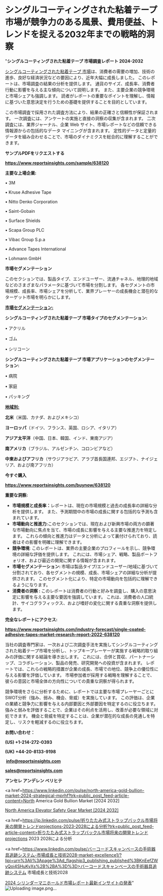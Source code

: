 # シングルコーティングされた粘着テープ市場が競争力のある風景、費用便益、トレンドを捉える2032年までの戦略的洞察

"<strong>シングルコーティングされた粘着テープ 市場調査レポート 2024-2032</strong>

<a href=https://www.reportsinsights.com/sample/638120>シングルコーティングされた粘着テープ 市場</a>は、消費者の需要の増加、技術の進歩、良好な経済状況などの要因により、近年大幅に成長しました。 このレポートは、市場調査の結果の分析を提供します。 通貨のサイズ、成長率、消費者行動に影響を与える主な傾向について説明します。 また、主要企業の競争環境と市場シェアも強調します。 読者がレポートの重要なポイントを理解し、情報に基づいた意思決定を行うための基礎を提供することを目的としています。

この市場調査で採用された調査方法により、結果の正確さと信頼性が保証されます。 一次調査には、アンケートの実施と直接の洞察の収集が含まれます。 二次調査には、業界ジャーナル、企業 Web サイト、市場レポートなどの信頼できる情報源からの包括的なデータ マイニングが含まれます。 定性的データと定量的データを組み合わせることで、市場のダイナミクスを総合的に理解することができます。

<strong><b>サンプルPDFをリクエストする</b></strong>

<a href=https://www.reportsinsights.com/sample/638120><strong><u>https://www.reportsinsights.com/sample/638120</u></strong></a>

<strong>主要な上場企業:</strong>

• 3M

• Kruse Adhesive Tape

• Nitto Denko Corporation

• Saint-Gobain

• Surface Shields

• Scapa Group PLC

• Vibac Group S.p.a

• Advance Tapes International

• Lohmann GmbH

<strong>市場セグメンテーション</strong>

このセクションでは、製品タイプ、エンドユーザー、流通チャネル、地理的地域などのさまざまなパラメータに基づいて市場を分割します。 各セグメントの市場規模、成長率、市場シェアを分析して、業界プレーヤーの成長機会と潜在的なターゲット市場を明らかにします。

<strong><u>市場セグメンテーション</u></strong><strong><u>:</u></strong>

<strong>シングルコーティングされた粘着テープ 市場タイプのセグメンテーション:</strong>

• アクリル

• ゴム

• シリコーン

<strong>シングルコーティングされた粘着テープ 市場アプリケーションのセグメンテーション:</strong>

• 病院

• 家庭

• パッキング

<strong><u>地域別</u></strong><strong><u>:</u></strong>

<strong>北米</strong>（米国、カナダ、およびメキシコ）

<strong>ヨーロッパ</strong>（ドイツ、フランス、英国、ロシア、イタリア）

<strong>アジア太平洋</strong>（中国、日本、韓国、インド、東南アジア）

<strong>南アメリカ</strong>（ブラジル、アルゼンチン、コロンビアなど）

<strong>中東およびアフリカ</strong>（サウジアラビア、アラブ首長国連邦、エジプト、ナイジェリア、および南アフリカ）

<strong>今すぐ購入</strong>

<a href=https://www.reportsinsights.com/buynow/638120><strong><u>https://www.reportsinsights.com/buynow/638120</u></strong></a>

<strong>重要な洞察:</strong>
<ul>
  <li><strong>市場規模と成長率：</strong>レポートは、現在の市場規模と過去の成長率の詳細な分析を提供します。 また、予測期間中の市場の成長に関する包括的な予測も含まれています。</li>
  <li><strong>市場動向と推進力:</strong>このセクションでは、現在および新興市場の両方の顕著な市場動向に焦点を当て、市場の成長に影響を与える主要な推進力を特定します。 これらの傾向と推進力はデータと分析によって裏付けられており、読者はその影響を明確に理解できます。</li>
  <li><strong>競争環境</strong>: このレポートは、業界の主要企業のプロフィールを示し、競争環境の詳細な評価を提供します。 これには、市場シェア、戦略、製品ポートフォリオ、および最近の開発に関する情報が含まれます。</li>
  <li><strong>市場セグメンテーション: </strong>市場は製品タイプ/エンドユーザー/地域に基づいて分割されており、各セグメントの規模、成長、市場シェアの詳細な分析が提供されます。 このセグメント化により、特定の市場動向を包括的に理解できるようになります。</li>
  <li><strong>消費者の洞察 : </strong>このレポートは消費者の行動と好みを調査し、購入の意思決定に影響を与える主要な要因を強調しています。 これは、消費者の人口統計、サイコグラフィックス、および嗜好の変化に関する貴重な洞察を提供します。</li>
</ul>
<strong>完全なレポートにアクセス:</strong>

<a href=https://www.reportsinsights.com/industry-forecast/single-coated-adhesive-tapes-market-research-report-2022-638120><strong><u><b>https://www.reportsinsights.com/industry-forecast/single-coated-adhesive-tapes-market-research-report-2022-638120</b></u></strong></a>

当社の調査専門家は、一次および二次調査手法を実施してシングルコーティングされた粘着テープ市場を分析し、トップキープレーヤーが実施する戦略的取り組みの評価に関する結論を導き出します。 これには、合併と買収、パートナーシップ、コラボレーション、製品の発売、研究開発への投資が含まれます。 レポートでは、これらの戦略的措置が企業の成長、市場での地位、競争上の優位性に与える影響を評価しています。 市場参加者が採用する戦略を理解することで、彼らの意図と市場全体の方向性についての貴重な洞察が得られます。

競争環境をさらに分析するために、レポートでは主要な市場プレーヤーごとにSWOT分析（強み、弱み、機会、脅威）を実施しています。 この評価は、企業の業績と競争力に影響を与える内部要因と外部要因を特定するのに役立ちます。 強みと弱みを評価することで、企業はその利点を活用し、改善が必要な領域に対処できます。 機会と脅威を特定することは、企業が潜在的な成長の見通しを特定し、リスクを軽減するのに役立ちます。

<strong>お問い合わせ：</strong>

<strong>(US) +1-214-272-0393</strong>

<strong>(UK) +44-20-8133-9198</strong>

<strong> </strong><a href=info@reportsinsights.com><strong><u>info@reportsinsights.com</u></strong></a>

<a href=sales@reportsinsights.com><strong><u>sales@reportsinsights.com</u></strong></a>

<strong>アンセレ アンデレン ベリヒテ</strong>

<a href=https://www.linkedin.com/pulse/north-america-gold-bullion-market-2024-strategical-mprhf?trk=public_post_feed-article-content>North America Gold Bullion Market [2024 2032]</a>

<a href=https://www.linkedin.com/pulse/north-america-elevator-safety-gear-market-growth-focused-4bakf/>North America Elevator Safety Gear Market [2024 2032]</a>

<a href=https://jp.linkedin.com/pulse/折りたたみ式ストラップバックル市場将来の開発トレンドprojections-2023-2028による分析?trk=public_post_feed-article-content>折りたたみ式ストラップバックル市場将来の開発トレンドprojections 2023 2028による分析</a>

<a href=https://www.linkedin.com/pulse/バーコードスキャンベースの手術器具追跡システム-市場成長と技術2028-market-excellence1/?lipi=urn%3Ali%3Apage%3Ad_flagship3_publishing_published%3BKnEefZWyQoi4SHuKvXs%2B%2BA%3D%3D>バーコードスキャンベースの手術器具追跡システム 市場成長と技術2028</a>

<a href=https://www.linkedin.com/pulse/2024-シリンダーマニホールド市場レポート最新インサイトの発表-community-market-research-kffnf/>2024 シリンダーマニホールド市場レポート最新インサイトの発表</a>"
![Uploading image.png…]()
